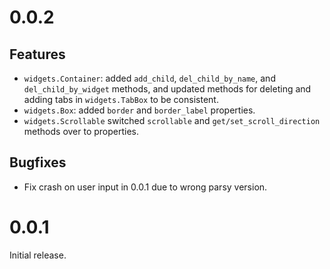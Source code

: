 # 0.0.2

## Features

* `widgets.Container`: added `add_child`, `del_child_by_name`, and `del_child_by_widget` methods, and updated methods for deleting and adding tabs in `widgets.TabBox` to be consistent.
* `widgets.Box`: added `border` and `border_label` properties.
* `widgets.Scrollable` switched `scrollable` and `get/set_scroll_direction` methods over to properties.

## Bugfixes

* Fix crash on user input in 0.0.1 due to wrong parsy version.

# 0.0.1

Initial release.
